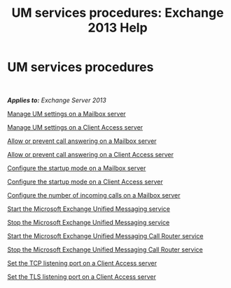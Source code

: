 ﻿---
title: 'UM services procedures: Exchange 2013 Help'
TOCTitle: UM services procedures
ms:assetid: 3efa389a-9130-4c02-ab9e-fd4ad5933412
ms:mtpsurl: https://technet.microsoft.com/en-us/library/JJ851062(v=EXCHG.150)
ms:contentKeyID: 50067621
ms.date: 07/14/2016
mtps_version: v=EXCHG.150
---

# UM services procedures

 

_**Applies to:** Exchange Server 2013_


[Manage UM settings on a Mailbox server](manage-um-settings-on-a-mailbox-server-exchange-2013-help.md)

[Manage UM settings on a Client Access server](manage-um-settings-on-a-client-access-server-exchange-2013-help.md)

[Allow or prevent call answering on a Mailbox server](allow-or-prevent-call-answering-on-a-mailbox-server-exchange-2013-help.md)

[Allow or prevent call answering on a Client Access server](allow-or-prevent-call-answering-on-a-client-access-server-exchange-2013-help.md)

[Configure the startup mode on a Mailbox server](configure-the-startup-mode-on-a-mailbox-server-exchange-2013-help.md)

[Configure the startup mode on a Client Access server](configure-the-startup-mode-on-a-client-access-server-exchange-2013-help.md)

[Configure the number of incoming calls on a Mailbox server](configure-the-number-of-incoming-calls-on-a-mailbox-server-exchange-2013-help.md)

[Start the Microsoft Exchange Unified Messaging service](start-the-microsoft-exchange-unified-messaging-service-exchange-2013-help.md)

[Stop the Microsoft Exchange Unified Messaging service](stop-the-microsoft-exchange-unified-messaging-service-exchange-2013-help.md)

[Start the Microsoft Exchange Unified Messaging Call Router service](start-the-microsoft-exchange-unified-messaging-call-router-service-exchange-2013-help.md)

[Stop the Microsoft Exchange Unified Messaging Call Router service](stop-the-microsoft-exchange-unified-messaging-call-router-service-exchange-2013-help.md)

[Set the TCP listening port on a Client Access server](set-the-tcp-listening-port-on-a-client-access-server-exchange-2013-help.md)

[Set the TLS listening port on a Client Access server](set-the-tls-listening-port-on-a-client-access-server-exchange-2013-help.md)

